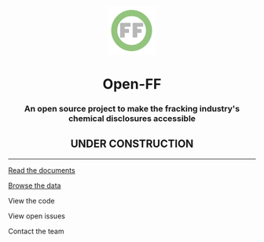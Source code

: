 <center> <img src="docs/images/header_logo.png" width="100"/>

# Open-FF

### An open source project to make the fracking industry's chemical disclosures accessible 

## UNDER CONSTRUCTION
    
</center>


---
    
[Read the documents](docs/Top.md)

[Browse the data](https://storage.googleapis.com/open-ff-browser/Open-FF_Catalog.html)

View the code

View open issues

Contact the team 

```{include} docs/Top.md
```